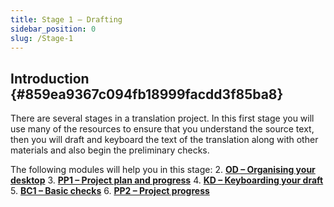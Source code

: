 ```yaml
---
title: Stage 1 – Drafting
sidebar_position: 0
slug: /Stage-1
---
```




## **Introduction** {#859ea9367c094fb18999facdd3f85ba8}


There are several stages in a translation project. In this first stage you will use many of the resources to ensure that you understand the source text, then you will draft and keyboard the text of the translation along with other materials and also begin the preliminary checks.


The following modules will help you in this stage:
2. [**OD – Organising your desktop**](https://sillsdev.github.io/paratext-manual/2.OD)
3. [**PP1 – Project plan and progress**](https://sillsdev.github.io/paratext-manual/3.PP1)
4. [**KD – Keyboarding your draft**](https://sillsdev.github.io/paratext-manual/4.KD)
5. [**BC1 – Basic checks**](https://sillsdev.github.io/paratext-manual/5.BC1)
6. [**PP2 – Project progress**](https://sillsdev.github.io/paratext-manual/6.PP2)

